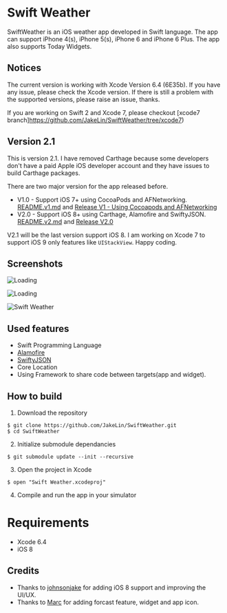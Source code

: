 Swift Weather
============

SwiftWeather is an iOS weather app developed in Swift language. The app can support iPhone 4(s), iPhone 5(s), iPhone 6 and iPhone 6 Plus. The app also supports Today Widgets.

## Notices
The current version is working with Xcode Version 6.4 (6E35b). If you have any issue, please check the Xcode version. If there is still a problem with the supported versions, please raise an issue, thanks. 

If you are working on Swift 2 and Xcode 7, please checkout [xcode7 branch]https://github.com/JakeLin/SwiftWeather/tree/xcode7)

## Version 2.1
This is version 2.1. I have removed Carthage because some developers don't have a paid Apple iOS developer account and they have issues to build Carthage packages. 

There are two major version for the app released before.

* V1.0 - Support iOS 7+ using CocoaPods and AFNetworking. [README.v1.md](https://github.com/JakeLin/SwiftWeather/blob/master/README.v1.md) and [Release V1 - Using Cocoapods and AFNetworking](https://github.com/JakeLin/SwiftWeather/releases/tag/V1)
* V2.0 - Support iOS 8+ using Carthage, Alamofire and SwiftyJSON. [README.v2.md](https://github.com/JakeLin/SwiftWeather/blob/master/README.v2.md) and [Release V2.0](https://github.com/JakeLin/SwiftWeather/releases/tag/v2.0)

V2.1 will be the last version support iOS 8. I am working on Xcode 7 to support iOS 9 only features like `UIStackView`. Happy coding.

## Screenshots
![Loading](https://raw.githubusercontent.com/JakeLin/SwiftWeather/master/screenshots/loading-33.png)

![Loading](https://raw.githubusercontent.com/JakeLin/SwiftWeather/master/screenshots/6-Today-smallsize.png)

![Swift Weather](https://raw.githubusercontent.com/JakeLin/SwiftWeather/master/screenshots/6-smallsize.png)

 
## Used features
* Swift Programming Language
* [Alamofire](https://github.com/Alamofire/Alamofire)
* [SwiftyJSON](https://github.com/SwiftyJSON/SwiftyJSON)
* Core Location
* Using Framework to share code between targets(app and widget).


## How to build

1) Download the repository

```
$ git clone https://github.com/JakeLin/SwiftWeather.git
$ cd SwiftWeather
```

2) Initialize submodule dependancies

```
$ git submodule update --init --recursive
```

3) Open the project in Xcode

```
$ open "Swift Weather.xcodeproj"
```

4) Compile and run the app in your simulator

# Requirements

- Xcode 6.4
- iOS 8

## Credits
* Thanks to [johnsonjake](https://github.com/johnsonjake) for adding iOS 8 support and improving the UI/UX.
* Thanks to [Marc](https://github.com/gizmou) for adding forcast feature, widget and app icon.
